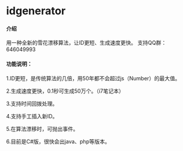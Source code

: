 # idgenerator

#### 介绍
用一种全新的雪花漂移算法，让ID更短、生成速度更快。
支持QQ群：646049993

#### 功能说明：

1.ID更短，是传统算法的几倍，用50年都不会超过js（Number）的最大值。

2.生成速度更快，0.1秒可生成50万个。（i7笔记本）

3.支持时间回拨处理。

4.支持手工插入新ID。

5.在算法漂移时，可抛出事件。

6.目前是C#版，很快会出java、php等版本。

